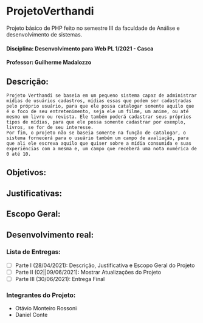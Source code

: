 # ProjetoVerthandi
Projeto básico de PHP feito no semestre III da faculdade de Análise e desenvolvimento de sistemas.

#### Disciplina: Desenvolvimento para Web PL 1/2021 - Casca
#### Professor: Guilherme Madalozzo

## Descrição:
    Projeto Verthandi se baseia em um pequeno sistema capaz de administrar mídias de usuários cadastros, mídias essas que podem ser cadastradas pelo próprio usuário, para que ele possa catalogar somente aquilo que é o foco de seu entretenimento, seja ele um filme, um anime, ou até mesmo um livro ou revista. Ele também poderá cadastrar seus próprios tipos de mídias, para que ele possa somente cadastrar por exemplo, livros, se for de seu interesse.
	Por fim, o projeto não se baseia somente na função de catalogar, o sistema fornecerá para o usuário também um campo de avaliação, para que ali ele escreva aquilo que quiser sobre a mídia consumida e suas experiências com a mesma e, um campo que receberá uma nota numérica de 0 até 10.


## Objetivos:

## Justificativas:



## Escopo Geral:



## Desenvolvimento real:


> 
### Lista de Entregas:
- [ ] Parte I (28/04/2021): Descrição, Justificativa e Escopo Geral do Projeto
- [ ] Parte II (02||09/06/2021): Mostrar Atualizações do Projeto
- [ ] Parte III (30/06/2021): Entrega Final

### Integrantes do Projeto:
- Otávio Monteiro Rossoni
- Daniel Conte